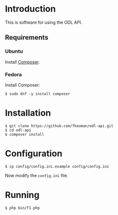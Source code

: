 # Introduction
This is software for using the ODL API.

## Requirements
### Ubuntu
Install [Composer](https://getcomposer.org).

### Fedora
Install Composer:

    $ sudo dnf -y install composer

# Installation

	$ git clone https://github.com/fkooman/odl-api.git
	$ cd odl-api
	$ composer install

# Configuration

    $ cp config/config.ini.example config/config.ini

Now modify the `config.ini` file.

# Running
	
	$ php bin/f1.php


